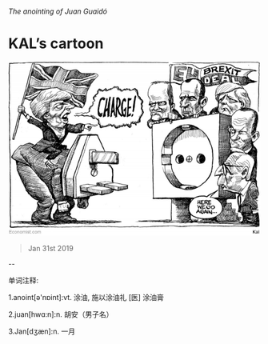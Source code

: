 ###### The anointing of Juan Guaidó

# KAL’s cartoon 

![image](images/20190202_WWD000_0.jpg) 

> Jan 31st 2019 

-- 

 单词注释:

1.anoint[ә'nɒint]:vt. 涂油, 施以涂油礼 [医] 涂油膏 

2.juan[hwɑ:n]:n. 胡安（男子名） 

3.Jan[dʒæn]:n. 一月 

